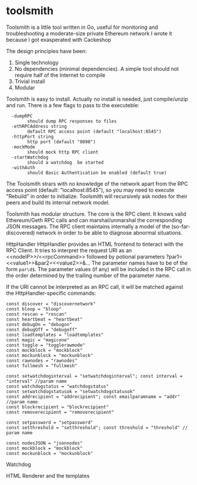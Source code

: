 # toolsmith
Toolsmith is a little tool written in Go, useful for monitoring and troubleshooting a moderate-size private Ethereum network
I wrote it because I got exasperated with Cackeshop

The design principles have been:
1) Single technology
2) No dependencies (minimal dependencies). A simple tool should not require half of the Internet to compile
3) Trivial install
4) Modular

Toolsmith is easy to install. Actually no install is needed, just compile/unzip and run.
There is a few flags to pass to the executeble:
```
  -dumpRPC
    	should dump RPC responses to files
  -ethRPCAddress string
    	default RPC access point (default "localhost:8545")
  -httpPort string
    	http port (default "8090")
  -mockMode
    	should mock http RPC client
  -startWatchdog
    	should a watchdog  be started
  -withAuth
    	should Basic Authentication be enabled (default true)
   ```  
   The Toolsmith strars with no knowledge of the network apart from the RPC access point (default: "localhost:8545"), so you may need to execute "Rebuild" in order to initialize. Toolsmith will recursively ask nodes for their peers and build its internal network model.
   
   Toolsmith has modular structure. The core is the RPC client. It knows valid Ethereum/Geth RPC calls and can marshal/unmarshal the corresponding JSON messages. The RPC client maintains internally a model of the (so-far-discovered) network in order to be able to diagnose abnormal situations.
   
   HttpHandler
   HttpHandler provides an HTML frontend to tinteract with the RPC Client. It tries to interpret the request URI as an \<\<nodeIP\>\>/\<\<rpcCommand\>\> followed by potional parameters ?par1=\<\<value1\>\>&par2=\<\<value2\>\>&... The parameter names have to be of the form `par\d$`. The parameter values (if any) will be included in the RPC call in the order determined by the trailing number of the parameter name.
  
If the URI cannot be interpreted as an RPC call, it will be matched against the HttpHandler-specific commands:
```
const discover = "discovernetwork"
const bloop = "bloop"
const rescan = "rescan"
const heartbeat = "heartbeat"
const debugOn = "debugon"
const debugOff = "debugoff"
const loadtemplates = "loadtemplates"
const magic = "magicone"
const toggle = "togglerawmode"
const mockblock = "mockblock"
const mockunblock = "mockunblock"
const rawnodes = "rawnodes"
const fullmesh = "fullmesh"

const setwatchdoginterval = "setwatchdoginterval"; const interval = "interval" //param name
const watchdogstatus = "watchdogstatus"
const setwatchdogstatusok = "setwatchdogstatusok"
const addrecipient = "addrecipient"; const emailparamname = "addr" //param name
const blockrecipient = "blockrecipient"
const removerecipient = "removerecipient"

const setpassword = "setpassword"
const setthreshold = "setthreshold"; const threshold = "threshold" // param name

const nodesJSON = "jsonnodes"
const mockblock = "mockblock"
const mockunblock = "mockunblock"
```

   Watchdog
   
   HTML Renderer and the templates
   
   

